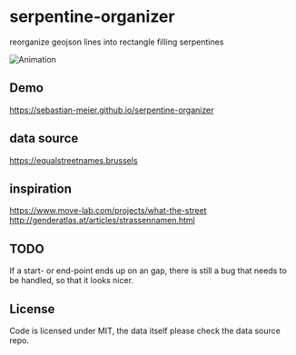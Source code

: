 # serpentine-organizer
reorganize geojson lines into rectangle filling serpentines

![Animation](https://sebastian-meier.github.io/serpentine-organizer/serpentines.gif)

## Demo
https://sebastian-meier.github.io/serpentine-organizer

## data source
https://equalstreetnames.brussels

## inspiration
https://www.move-lab.com/projects/what-the-street
http://genderatlas.at/articles/strassennamen.html

## TODO
If a start- or end-point ends up on an gap, there is still a bug that needs to be handled, so that it looks nicer.

## License

Code is licensed under MIT, the data itself please check the data source repo.